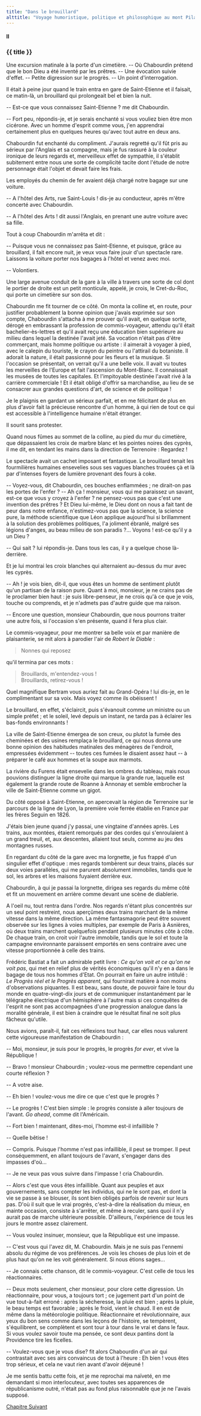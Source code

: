 ```yaml
---
title: "Dans le brouillard"
alttitle: "Voyage humoristique, politique et philosophique au mont Pilat"
---
```


#### II

### {{ title }}

<div class="tltr">

Une excursion matinale à la porte d'un cimetière. -- Où Chabourdin prétend que
le bon Dieu a été inventé par les prêtres. -- Une évocation suivie d'effet. --
Petite digression sur le progrès. -- Un point d'interrogation.

</div>

Il était à peine jour quand le train entra en gare de Saint-Etienne et il
faisait, ce matin-là, un brouillard qui prolongeait bel et bien la nuit.

-- Est-ce que vous connaissez Saint-Etienne ? me dit Chabourdin.

-- Fort peu, répondis-je, et je serais enchanté si vous vouliez bien être mon
cicérone. Avec un homme d'esprit comme vous, j'en apprendrai certainement plus
en quelques heures qu'avec tout autre en deux ans.

Chabourdin fut enchanté du compliment. J'aurais regretté qu'il fût pris au
sérieux par l'Anglais et sa compagne, mais je fus rassuré à la couleur ironique
de leurs regards et, merveilleux effet de sympathie, il s'établit subitement
entre nous une sorte de complicité tacite dont l'étude de notre personnage était
l'objet et devait faire les frais.

Les employés du chemin de fer avaient déjà chargé notre bagage sur une voiture.

-- A l'hôtel des Arts, rue Saint-Louis ! dis-je au conducteur, après m'être
concerté avec Chabourdin.

-- A l'hôtel des Arts ! dit aussi l'Anglais, en prenant une autre voiture avec
sa fille.

Tout à coup Chabourdin m'arrêta et dit :

-- Puisque vous ne connaissez pas Saint-Etienne, et puisque, grâce au
brouillard, il fait encore nuit, je veux vous faire jouir d'un spectacle rare.
Laissons la voiture porter nos bagages à l'hôtel et venez avec moi.

-- Volontiers.

Une large avenue conduit de la gare à la ville à travers une sorte de col dont
le portier de droite est un petit monticule, appelé, je crois, le Cret-du-Roc,
qui porte un cimetière sur son dos.

Chabourdin me fit tourner de ce côté. On monta la colline et, en route, pour
justifier probablement la bonne opinion que j'avais exprimée sur son compte,
Chabourdin s'attacha à me prouver qu'il avait, en quelque sorte, dérogé en
embrassant la profession de commis-voyageur, attendu qu'il était
bachelier-ès-lettres et qu'il avait reçu une éducation bien supérieure au milieu
dans lequel la destinée l'avait jeté. Sa vocation n'était pas d'être commerçant,
mais homme politique ou artiste : il aimerait à voyager à pied, avec le calepin
du touriste, le crayon du peintre ou l'attirail du botaniste. Il adorait la
nature, il était passionné pour les fleurs et la musique. Si l'occasion se
présentait, on verrait qu'il a une belle voix. Il avait vu toutes les merveilles
de l'Europe et fait l'ascension du Mont-Blanc. Il connaissait les musées de
toutes les capitales. Et l'impitoyable destinée l'avait rivé à la carrière
commerciale ! Et il était obligé d'offrir sa marchandise, au lieu de se
consacrer aux grandes questions d'art, de science et de politique !

Je le plaignis en gardant un sérieux parfait, et en me félicitant de plus en
plus d'avoir fait la précieuse rencontre d'un homme, à qui rien de tout ce qui
est accessible à l'intelligence humaine n'était étranger.

Il sourit sans protester.

Quand nous fûmes au sommet de la colline, au pied du mur du cimetière, que
dépassaient les croix de marbre blanc et les pointes noires des cyprès, il me
dit, en tendant les mains dans la direction de Terrenoire : Regardez !

Le spectacle avait un cachet imposant et fantastique. Le brouillard tenait les
fourmilières humaines ensevelies sous ses vagues blanches trouées çà et là par
d'intenses foyers de lumière provenant des fours à coke.

-- Voyez-vous, dit Chabourdin, ces bouches enflammées ; ne dirait-on pas les
portes de l'enfer ? -- Ah ça ! monsieur, vous qui me paraissez un savant,
est-ce que vous y croyez à l'enfer ? ne pensez-vous pas que c'est une invention
des prêtres ? Et Dieu lui-même, le Dieu dont on nous a fait tant de peur dans
notre enfance, n'estimez-vous pas que la science, la science pure, la méthode
scientifique que Léon applique aujourd'hui si brillamment à la solution des
problèmes politiques, l'a joliment ébranlé, malgré ses légions d'anges, au beau
milieu de son paradis ?... Voyons ! est-ce qu'il y a un Dieu ?

-- Qui sait ? lui répondis-je. Dans tous les cas, il y a quelque chose
là-derrière.

Et je lui montrai les croix blanches qui alternaient au-dessus du mur avec les
cyprès.

-- Ah ! je vois bien, dit-il, que vous êtes un homme de sentiment plutôt qu'un
partisan de la raison pure. Quant à moi, monsieur, je ne crains pas de le
proclamer bien haut : je suis libre-penseur, je ne crois qu'à ce que je vois,
touche ou comprends, et je n'admets pas d'autre guide que ma raison.

-- Encore une question, monsieur Chabourdin, que nous pourrons traiter une autre
fois, si l'occasion s'en présente, quand il fera plus clair.

Le commis-voyageur, pour me montrer sa belle voix et par manière de
plaisanterie, se mit alors à parodier l'air de _Robert le Diable_ :

> Nonnes qui reposez

qu'il termina par ces mots :

> Brouillards, m'entendez-vous !\
> Brouillards, retirez-vous !

Quel magnifique Bertram vous auriez fait au Grand-Opéra ! lui dis-je, en le
complimentant sur sa voix. Mais voyez comme ils obéissent !

Le brouillard, en effet, s'éclaircit, puis s'évanouit comme un ministre ou un
simple préfet ; et le soleil, levé depuis un instant, ne tarda pas à éclairer
les bas-fonds environnants !

La ville de Saint-Etienne émergea de son creux, ou plutot la fumée des cheminées
et des usines remplaça le brouillard, ce qui nous donna une bonne opinion des
habitudes matinales des ménagères de l'endroit, empressées évidemment -- toutes
ces fumées le disaient assez haut -- à préparer le café aux hommes et la soupe
aux marmots.

La rivière du Furens était ensevelie dans les ombres du tableau, mais nous
pouvions distinguer la ligne droite qui marque la grande rue, laquelle est
également la grande route de Roanne à Annonay et semble embrocher la ville de
Saint-Etienne comme un gigot.

Du côté opposé à Saint-Etienne, on apercevait la région de Terrenoire sur le
parcours de la ligne de Lyon, la première voie ferrée établie en France par les
frères Seguin en 1826.

J'étais bien jeune quand j'y passai, une vingtaine d'années après. Les trains,
aux montées, étaient remorqués par des cordes qui s'enroulaient à un grand
treuil, et, aux descentes, allaient tout seuls, comme au jeu des montagnes
russes.

En regardant du côté de la gare avec ma lorgnette, je fus frappé d'un singulier
effet d'optique : mes regards tombèrent sur deux trains, placés sur deux voies
parallèles, qui me parurent absolument immobiles, tandis que le sol, les arbres
et les maisons fuyaient derrière eux.

Chabourdin, à qui je passai la lorgnette, dirigea ses regards du même côté et
fit un mouvement en arrière comme devant une scène de diablerie.

A l'oeil nu, tout rentra dans l'ordre. Nos regards n'étant plus concentrés sur
un seul point restreint, nous aperçûmes deux trains marchant de la même vitesse
dans la même direction. La même fantasmagorie peut être souvent observée sur les
lignes à voies multiples, par exemple de Paris à Asnières, où deux trains
marchent quelquefois pendant plusieurs minutes côte à côte. De chaque train, on
croit voir l'autre immobile, tandis que le sol et toute la campagne environnante
paraissent emportés en sens contraire avec une vitesse proportionnée à celle des
trains.

Frédéric Bastiat a fait un admirable petit livre : _Ce qu'on voit et ce qu'on ne
voit pas_, qui met en relief plus de vérités économiques qu'il n'y en a dans le
bagage de tous nos hommes d'Etat. On pourrait en faire un autre intitulé : _Le
Progrès réel et le Progrès apparent_, qui fournirait matière à non moins
d'observations piquantes. Il est beau, sans doute, de pouvoir faire le tour du
monde en quatre-vingt-dix jours et de communiquer instantanément par le
télégraphe électrique d'un hémisphère à l'autre mais si ces conquêtes de
l'esprit ne sont pas accompagnées d'une progression analogue dans la moralité
générale, il est bien à craindre que le résultat final ne soit plus fâcheux
qu'utile.

Nous avions, paraît-il, fait ces réflexions tout haut, car elles nous valurent
cette vigoureuse manifestation de Chabourdin :

-- Moi, monsieur, je suis pour le progrès, le progrès _for ever_, et vive la
République !

-- Bravo ! monsieur Chabourdin ; voulez-vous me permettre cependant une courte
réflexion ?

-- A votre aise.

-- Eh bien ! voulez-vous me dire ce que c'est que le progrès ?

-- Le progrès ! C'est bien simple : le progrès consiste à aller toujours de
l'avant. _Go ahead_, comme dit l'Américain.

-- Fort bien ! maintenant, dites-moi, l'homme est-il infaillible ?

-- Quelle bêtise !

-- Compris. Puisque l'homme n'est pas infaillible, il peut se tromper. Il peut
conséquemment, en allant toujours de l'avant, s'engager dans des impasses
d'où...

-- Je ne veux pas vous suivre dans l'impasse ! cria Chabourdin.

-- Alors c'est que vous êtes infaillible. Quant aux peuples et aux
gouvernements, sans compter les individus, qui ne le sont pas, et dont la vie se
passe à se blouser, ils sont bien obligés parfois de revenir sur leurs pas. D'où
il suit que le vrai progrès, c'est-à-dire la réalisation du mieux, en mainte
occasion, consiste à s'arrêter, et même à reculer, sans quoi il n'y aurait pas
de marche ultérieure possible. D'ailleurs, l'expérience de tous les jours le
montre assez clairement.

-- Vous voulez insinuer, monsieur, que la République est une impasse.

-- C'est vous qui l'avez dit, M. Chabourdin. Mais je ne suis pas l'ennemi absolu
du régime de vos préférences. Je vois les choses de plus loin et de plus haut
qu'on ne les voit généralement. Si nous étions sages...

-- Je connais cette chanson, dit le commis-voyageur. C'est celle de tous les
réactionnaires.

-- Deux mots seulement, cher monsieur, pour clore cette digression. Un
réactionnaire, pour vous, a toujours tort ; ce jugement part d'un point de vue
tout-à-fait erroné : après la sécheresse, la pluie est bien ; après la pluie, le
beau temps est favorable ; après le froid, vient le chaud. Il en est de même
dans la météorologie politique. Réactionnaire et révolutionnaire, aux yeux du
bon sens comme dans les leçons de l'histoire, se tempèrent, s'équilibrent, se
complètent et sont tour à tour dans le vrai et dans le faux. Si vous voulez
savoir toute ma pensée, ce sont deux pantins dont la Providence tire les
ficelles.

-- Voulez-vous que je vous  dise? fit alors Chabourdin d'un air qui contrastait
avec ses airs convaincus de tout à l'heure : Eh bien ! vous êtes trop sérieux,
et cela ne vaut rien avant d'avoir déjeuné !

Je me sentis battu cette fois, et je me reprochai ma naïveté, en me demandant si
mon interlocuteur, avec toutes ses apparences de républicanisme outré, n'était
pas au fond plus raisonnable que je ne l'avais supposé.

<div id="next">

[Chapitre Suivant](03.html)

</div>
